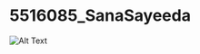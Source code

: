 # 5516085_SanaSayeeda

![Alt Text](C:\Users\sana\OneDrive\Documents\5516085_SanaSayeeda\5516085_SanaSayeeda\sdlc_course.png)

